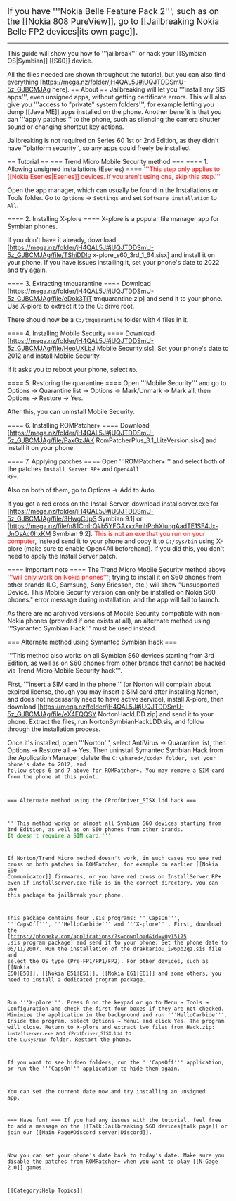 <span style="font-size:1.35em;">If you have '''Nokia Belle Feature Pack 2''', such as on the [[Nokia 808 PureView]], go to [[Jailbreaking Nokia Belle FP2 devices|its own page]].</span>

<hr>

This guide will show you how to '''jailbreak''' or hack your [[Symbian OS|Symbian]] [[S60]] device.

All the files needed are shown throughout the tutorial, but you can also find everything [https://mega.nz/folder/jH4QAL5J#jUQJTDDSmU-5z_GJBCMJAg here].
== About ==
Jailbreaking will let you '''install any SIS apps''', even unsigned apps, without getting certificate errors. This will also give you '''access to "private" system folders''', for example letting you dump [[Java ME]] apps installed on the phone. Another benefit is that you can '''apply patches''' to the phone, such as silencing the camera shutter sound or changing shortcut key actions.

Jailbreaking is not required on Series 60 1st or 2nd Edition, as they didn't have ''platform security'', so any apps could freely be installed.

== Tutorial ==
=== Trend Micro Mobile Security method ===
==== 1. Allowing unsigned installations (Eseries) ====
<span style="color:red;">'''This step only applies to [[Nokia Eseries|Eseries]] devices. If you aren't using one, skip this step.'''</span>

Open the app manager, which can usually be found in the Installations or Tools folder. Go to <code>Options</code> → <code>Settings</code> and set <code>Software installation</code> to <code>All</code>.

==== 2. Installing X-plore ====
X-plore is a popular file manager app for Symbian phones.

If you don't have it already, download [https://mega.nz/folder/jH4QAL5J#jUQJTDDSmU-5z_GJBCMJAg/file/TShiDDIb x-plore_s60_3rd_1_64.sisx] and install it on your phone. If you have issues installing it, set your phone's date to 2022 and try again.

==== 3. Extracting tmquarantine ====
Download [https://mega.nz/folder/jH4QAL5J#jUQJTDDSmU-5z_GJBCMJAg/file/eDok3TiT tmquarantine.zip] and send it to your phone. Use X-plore to extract it to the C: drive root.

There should now be a <code>C:/tmquarantine</code> folder with 4 files in it.

==== 4. Installing Mobile Security ====
Download [https://mega.nz/folder/jH4QAL5J#jUQJTDDSmU-5z_GJBCMJAg/file/HeoUXLbJ Mobile Security.sis]. Set your phone's date to 2012 and install Mobile Security.

If it asks you to reboot your phone, select <code>No</code>.

==== 5. Restoring the quarantine ====
Open '''Mobile Security''' and go to Options → Quarantine list → Options → Mark/Unmark → Mark all, then Options → Restore → Yes.

After this, you can uninstall Mobile Security.

==== 6. Installing ROMPatcher+ ====
Download [https://mega.nz/folder/jH4QAL5J#jUQJTDDSmU-5z_GJBCMJAg/file/PaxGzJAK RomPatcherPlus_3.1_LiteVersion.sisx] and install it on your phone.

==== 7. Applying patches ====
Open '''ROMPatcher+''' and select both of the patches <code>Install Server RP+</code> and <code>Open4All RP+</code>.

Also on both of them, go to Options → Add to Auto.

If you got a red cross on the Install Server, download installserver.exe for [https://mega.nz/folder/jH4QAL5J#jUQJTDDSmU-5z_GJBCMJAg/file/3HwgCJpS Symbian 9.1] or [https://mega.nz/file/n81CmIrQ#b5YFGAxxxFmhPohXiungAadTE1SF4Jx-JnOsAc0hxKM Symbian 9.2]. <span style="color:red;">This is not an exe that you run on your computer</span>, instead send it to your phone and copy it to <code>C:/sys/bin</code> using X-plore (make sure to enable Open4All beforehand). If you did this, you don't need to apply the Install Server patch.

==== Important note ====
The Trend Micro Mobile Security method above <span style="color:red;">'''will only work on Nokia phones'''</span>; trying to install it on S60 phones from other brands (LG, Samsung, Sony Ericsson, etc.) will show "Unsupported Device. This Mobile Security version can only be installed on Nokia S60 phones." error message during installation, and the app will fail to launch.

As there are no archived versions of Mobile Security compatible with non-Nokia phones (provided if one exists at all), an alternate method using '''Symantec Symbian Hack''' must be used instead.

=== Alternate method using Symantec Symbian Hack ===

'''This method also works on all Symbian S60 devices starting from 3rd Edition, as well as on S60 phones from other brands that cannot be hacked via Trend Micro Mobile Security hack'''.

First, '''insert a SIM card in the phone''' (or Norton will complain about expired license, though you may insert a SIM card after installing Norton, and does not necessarily need to have active service), install X-plore, then download [https://mega.nz/folder/jH4QAL5J#jUQJTDDSmU-5z_GJBCMJAg/file/eX4EQQSY NortonHackLDD.zip] and send it to your phone. Extract the files, run NortonSymbianHackLDD.sis, and follow through the installation process.

Once it's installed, open '''Norton''', select AntiVirus → Quarantine list, then Options → Restore all → Yes. Then uninstall Symantec Symbian Hack from the Application Manager, delete the <code>C:\shared\</code> folder, set your phone's date to 2012, and follow steps 6 and 7 above for ROMPatcher+. You may remove a SIM card from the phone at this point.

=== Alternate method using the CProfDriver_SISX.ldd hack ===

'''This method works on almost all Symbian S60 devices starting from 3rd Edition, as well as on S60 phones from other brands. <span style="color:green;">It doesn't require a SIM card.'''</span>

If Norton/Trend Micro method doesn't work, in such cases you see red cross on both patches in ROMPatcher, for example on earlier [[Nokia E90 Communicator]] firmwares, or you have red cross on InstallServer RP+ even if installserver.exe file is in the correct directory, you can use this package to jailbreak your phone.

This package contains four .sis programs: '''CapsOn''', '''CapsOff''', '''HelloCarbide''' and '''X-plore'''. First, download the [https://phoneky.com/applications/?s=download&id=y0y15175 .sis program package] and send it to your phone. Set the phone date to 05/11/2007. Run the installation of the drakkariou_iw6pb2qz.sis file and select the OS type (Pre-FP1/FP1/FP2). For other devices, such as [[Nokia E50|E50]], [[Nokia E51|E51]], [[Nokia E61|E61]]  and some others, you need to install a dedicated program package. 

Run '''X-plore'''. Press 0 on the keypad or go to Menu → Tools → Configuration and check the first four boxes if they are not checked. Minimize the application in the background and run '''HelloCarbide'''. Inside the program, select Options → Menu1 and click Yes. The program will close. Return to X-plore and extract two files from Hack.zip: <code>installserver.exe</code> and <code>CProfDriver_SISX.ldd</code> to the <code>C:/sys/bin</code> folder. Restart the phone.

If you want to see hidden folders, run the '''CapsOff''' application, or run the '''CapsOn''' application to hide them again.

You can set the current date now and try installing an unsigned app.

=== Have fun! ===
If you had any issues with the tutorial, feel free to add a message on the [[Talk:Jailbreaking S60 devices|talk page]] or join our [[Main Page#Discord server|Discord]].

Now you can set your phone's date back to today's date. Make sure you disable the patches from ROMPatcher+ when you want to play [[N-Gage 2.0]] games.

[[Category:Help Topics]]

